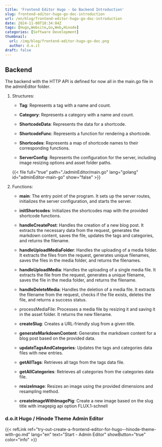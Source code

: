 ```yaml
---
title: 'Frontend Editor Hugo - Go Backend Introduction'
slug: frontend-editor-hugo-go-doc-introduction
url: /en/blog/frontend-editor-hugo-go-doc-introduction
date: 2024-11-08T18:34:04Z
tags: [Hugo,Website,Go,Web,Hinode]
categories: [Software Development]
thumbnail:
  url: /img/blog/frontend-editor-hugo-go-doc.png
  author: d.o.it
draft: false
---
```


## Backend

The backend with the HTTP API is defined for now all in the main.go file in the adminEditor folder.  

1. Structures:

   - **Tag**: Represents a tag with a name and count.

   - **Category**: Represents a category with a name and count.

   - **ShortcodeData**: Represents the data for a shortcode.

   - **ShortcodeFunc**: Represents a function for rendering a shortcode.

   - **Shortcodes**: Represents a map of shortcode names to their corresponding functions.

   - **ServerConfig**: Represents the configuration for the server, including image resizing options and asset folder paths.

   {{< file full="true" path="./adminEditor/main.go" lang="golang" id="adminEditor-main-go" show="false" >}}

2. Functions:

   - **main**: The entry point of the program. It sets up the server routes, initializes the server configuration, and starts the server.

   - **initShortcodes**: Initializes the shortcodes map with the provided shortcode functions.

   - **handleCreatePost**: Handles the creation of a new blog post. It extracts the necessary data from the request, generates the markdown content, saves the file, updates the tags and categories, and returns the filename.

   - **handleUploadMediaFolder**: Handles the uploading of a media folder. It extracts the files from the request, generates unique filenames, saves the files in the media folder, and returns the filenames.

   - **handleUploadMedia**: Handles the uploading of a single media file. It extracts the file from the request, generates a unique filename, saves the file in the media folder, and returns the filename.

   - **handleDeleteMedia**: Handles the deletion of a media file. It extracts the filename from the request, checks if the file exists, deletes the file, and returns a success status.
   - processMediaFile: Processes a media file by resizing it and saving it in the asset folder. It returns the new filename.

   - **createSlug**: Creates a URL-friendly slug from a given title.

   - **generateMarkdownContent**: Generates the markdown content for a blog post based on the provided data.

   - **updateTagsAndCategories**: Updates the tags and categories data files with new entries.

   - **getAllTags**: Retrieves all tags from the tags data file.

   - **getAllCategories**: Retrieves all categories from the categories data file.

   - **resizeImage**: Resizes an image using the provided dimensions and resampling method.

   - **createImageWithImagePig**: Create a new image based on the slug title with imagepig api option FLUX.1-schnell

### d.o.it Hugo / Hinode Theme Admin Editor

{{< refLink ref="try-out-create-a-frontend-editor-for-hugo--hinode-theme-with-go.md" lang="en" text="Start - Admin Editor" showButton="true" color="info" >}}
